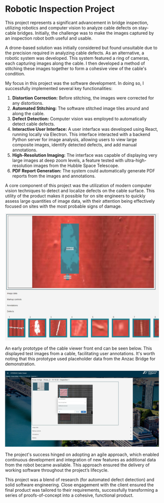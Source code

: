 # Robotic Inspection Project

This project represents a significant advancement in bridge inspection, utilizing robotics and computer vision to analyze cable defects on stay-cable bridges. Initially, the challenge was to make the images captured by an inspection robot both useful and usable.

A drone-based solution was initially considered but found unsuitable due to the precision required in analyzing cable defects. As an alternative, a robotic system was developed. This system featured a ring of cameras, each capturing images along the cable. I then developed a method of stitching these images together to form a cohesive view of the cable's condition.

My focus in this project was the software development. In doing so, I successfully implemented several key functionalities:

1. **Distortion Correction:** Before stitching, the images were corrected for any distortions.
2. **Automated Stitching:** The software stitched image tiles around and along the cable.
3. **Defect Detection:** Computer vision was employed to automatically detect cable defects.
4. **Interactive User Interface:** A user interface was developed using React, running locally via Electron. This interface interacted with a backend Python server for image analysis, allowing users to view large composite images, identify detected defects, and add manual annotations.
5. **High-Resolution Imaging:** The interface was capable of displaying very large images at deep zoom levels, a feature tested with ultra-high-resolution images from the Hubble Space Telescope.
6. **PDF Report Generation:** The system could automatically generate PDF reports from the images and annotations.

A core component of this project was the utilization of modern computer vision techniques to detect and localize defects on the cable surface. This utility of the product makes it possible for on site engineers to quickly assess large quantities of image data, with their attention being effectively focused on sites with the most probable signs of damage.

![Object detection and localisation](/assets/img/posts/automateddetection.jpg)

An early prototype of the cable viewer front end can be seen below. This displayed test images from a cable, facilitating user annotations. It's worth noting that this prototype used placeholder data from the Anzac Bridge for demonstration.

![Annotations provided in the frontend](/assets/img/posts/annotations.jpg)

The project's success hinged on adopting an agile approach, which enabled continuous development and integration of new features as additional data from the robot became available. This approach ensured the delivery of working software throughout the project’s lifecycle.

This project was a blend of research (for automated defect detection) and solid software engineering. Close engagement with the client ensured the final product was tailored to their requirements, successfully transforming a series of proofs-of-concept into a cohesive, functional product.